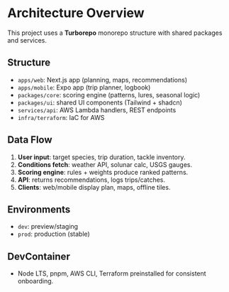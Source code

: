 # Architecture Overview

This project uses a **Turborepo** monorepo structure with shared packages and services.

## Structure
- `apps/web`: Next.js app (planning, maps, recommendations)
- `apps/mobile`: Expo app (trip planner, logbook)
- `packages/core`: scoring engine (patterns, lures, seasonal logic)
- `packages/ui`: shared UI components (Tailwind + shadcn)
- `services/api`: AWS Lambda handlers, REST endpoints
- `infra/terraform`: IaC for AWS

## Data Flow
1. **User input**: target species, trip duration, tackle inventory.
2. **Conditions fetch**: weather API, solunar calc, USGS gauges.
3. **Scoring engine**: rules + weights produce ranked patterns.
4. **API**: returns recommendations, logs trips/catches.
5. **Clients**: web/mobile display plan, maps, offline tiles.

## Environments
- `dev`: preview/staging
- `prod`: production (stable)

## DevContainer
- Node LTS, pnpm, AWS CLI, Terraform preinstalled for consistent onboarding.
